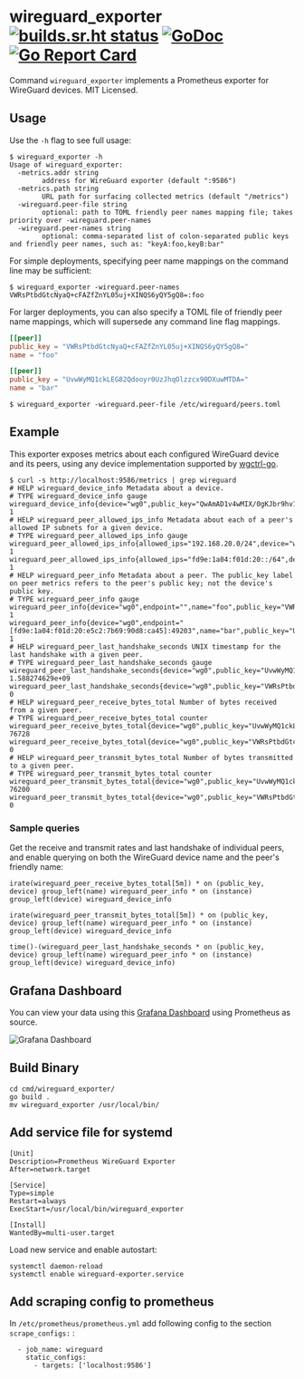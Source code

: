 # wireguard_exporter [![builds.sr.ht status](https://builds.sr.ht/~mdlayher/wireguard_exporter.svg)](https://builds.sr.ht/~mdlayher/wireguard_exporter?) [![GoDoc](https://godoc.org/github.com/yxxhero/wireguard_exporter?status.svg)](https://godoc.org/github.com/yxxhero/wireguard_exporter) [![Go Report Card](https://goreportcard.com/badge/github.com/yxxhero/wireguard_exporter)](https://goreportcard.com/report/github.com/yxxhero/wireguard_exporter)

Command `wireguard_exporter` implements a Prometheus exporter for WireGuard
devices. MIT Licensed.

## Usage

Use the `-h` flag to see full usage:

```text
$ wireguard_exporter -h
Usage of wireguard_exporter:
  -metrics.addr string
        address for WireGuard exporter (default ":9586")
  -metrics.path string
        URL path for surfacing collected metrics (default "/metrics")
  -wireguard.peer-file string
        optional: path to TOML friendly peer names mapping file; takes priority over -wireguard.peer-names
  -wireguard.peer-names string
        optional: comma-separated list of colon-separated public keys and friendly peer names, such as: "keyA:foo,keyB:bar"
```

For simple deployments, specifying peer name mappings on the command line may
be sufficient:

```text
$ wireguard_exporter -wireguard.peer-names VWRsPtbdGtcNyaQ+cFAZfZnYL05uj+XINQS6yQY5gQ8=:foo
```

For larger deployments, you can also specify a TOML file of friendly peer name
mappings, which will supersede any command line flag mappings.

```toml
[[peer]]
public_key = "VWRsPtbdGtcNyaQ+cFAZfZnYL05uj+XINQS6yQY5gQ8="
name = "foo"

[[peer]]
public_key = "UvwWyMQ1ckLEG82Qdooyr0UzJhqOlzzcx90DXuwMTDA="
name = "bar"
```

```text
$ wireguard_exporter -wireguard.peer-file /etc/wireguard/peers.toml
```

## Example

This exporter exposes metrics about each configured WireGuard device and its
peers, using any device implementation supported by [wgctrl-go](https://github.com/WireGuard/wgctrl-go).

```text
$ curl -s http://localhost:9586/metrics | grep wireguard
# HELP wireguard_device_info Metadata about a device.
# TYPE wireguard_device_info gauge
wireguard_device_info{device="wg0",public_key="QwAmAD1v4wMIX/0gKJbr9hv1o3YX0YTk7Mdj0L4dylI="} 1
# HELP wireguard_peer_allowed_ips_info Metadata about each of a peer's allowed IP subnets for a given device.
# TYPE wireguard_peer_allowed_ips_info gauge
wireguard_peer_allowed_ips_info{allowed_ips="192.168.20.0/24",device="wg0",family="IPv4",public_key="UvwWyMQ1ckLEG82Qdooyr0UzJhqOlzzcx90DXuwMTDA="} 1
wireguard_peer_allowed_ips_info{allowed_ips="fd9e:1a04:f01d:20::/64",device="wg0",family="IPv6",public_key="UvwWyMQ1ckLEG82Qdooyr0UzJhqOlzzcx90DXuwMTDA="} 1
# HELP wireguard_peer_info Metadata about a peer. The public_key label on peer metrics refers to the peer's public key; not the device's public key.
# TYPE wireguard_peer_info gauge
wireguard_peer_info{device="wg0",endpoint="",name="foo",public_key="VWRsPtbdGtcNyaQ+cFAZfZnYL05uj+XINQS6yQY5gQ8="} 1
wireguard_peer_info{device="wg0",endpoint="[fd9e:1a04:f01d:20:e5c2:7b69:90d8:ca45]:49203",name="bar",public_key="UvwWyMQ1ckLEG82Qdooyr0UzJhqOlzzcx90DXuwMTDA="} 1
# HELP wireguard_peer_last_handshake_seconds UNIX timestamp for the last handshake with a given peer.
# TYPE wireguard_peer_last_handshake_seconds gauge
wireguard_peer_last_handshake_seconds{device="wg0",public_key="UvwWyMQ1ckLEG82Qdooyr0UzJhqOlzzcx90DXuwMTDA="} 1.588274629e+09
wireguard_peer_last_handshake_seconds{device="wg0",public_key="VWRsPtbdGtcNyaQ+cFAZfZnYL05uj+XINQS6yQY5gQ8="} 0
# HELP wireguard_peer_receive_bytes_total Number of bytes received from a given peer.
# TYPE wireguard_peer_receive_bytes_total counter
wireguard_peer_receive_bytes_total{device="wg0",public_key="UvwWyMQ1ckLEG82Qdooyr0UzJhqOlzzcx90DXuwMTDA="} 76728
wireguard_peer_receive_bytes_total{device="wg0",public_key="VWRsPtbdGtcNyaQ+cFAZfZnYL05uj+XINQS6yQY5gQ8="} 0
# HELP wireguard_peer_transmit_bytes_total Number of bytes transmitted to a given peer.
# TYPE wireguard_peer_transmit_bytes_total counter
wireguard_peer_transmit_bytes_total{device="wg0",public_key="UvwWyMQ1ckLEG82Qdooyr0UzJhqOlzzcx90DXuwMTDA="} 76200
wireguard_peer_transmit_bytes_total{device="wg0",public_key="VWRsPtbdGtcNyaQ+cFAZfZnYL05uj+XINQS6yQY5gQ8="} 0
```

### Sample queries

Get the receive and transmit rates and last handshake of individual peers, and enable querying on
both the WireGuard device name and the peer's friendly name:

```
irate(wireguard_peer_receive_bytes_total[5m]) * on (public_key, device) group_left(name) wireguard_peer_info * on (instance) group_left(device) wireguard_device_info
```
```
irate(wireguard_peer_transmit_bytes_total[5m]) * on (public_key, device) group_left(name) wireguard_peer_info * on (instance) group_left(device) wireguard_device_info
```
```
time()-(wireguard_peer_last_handshake_seconds * on (public_key, device) group_left(name) wireguard_peer_info * on (instance) group_left(device) wireguard_device_info)
```

## Grafana Dashboard

You can view your data using this [Grafana Dashboard](https://grafana.com/grafana/dashboards/12177) using Prometheus as source.

![Grafana Dashboard](grafana_wireguard.png)

## Build Binary 

```
cd cmd/wireguard_exporter/
go build .
mv wireguard_exporter /usr/local/bin/
```

## Add service file for systemd

```
[Unit]
Description=Prometheus WireGuard Exporter
After=network.target

[Service]
Type=simple
Restart=always
ExecStart=/usr/local/bin/wireguard_exporter

[Install]
WantedBy=multi-user.target
```

Load new service and enable autostart:

```
systemctl daemon-reload
systemctl enable wireguard-exporter.service
```

## Add scraping config to prometheus

In `/etc/prometheus/prometheus.yml` add following config to the section `scrape_configs:` :

```
  - job_name: wireguard
    static_configs:
      - targets: ['localhost:9586']
```
